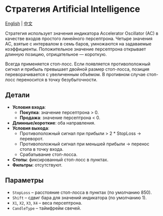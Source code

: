# Стратегия Artificial Intelligence
[English](README.md) | [中文](README_cn.md)

Стратегия использует значения индикатора Accelerator Oscillator (AC) в качестве входов простого линейного персептрона. Четыре значения AC, взятые с интервалом в семь баров, умножаются на задаваемые коэффициенты. Положительное значение персептрона открывает длинную позицию, отрицательное — короткую.

Всегда применяется стоп-лосс. Если появляется противоположный сигнал и прибыль превышает двойной размер стоп-лосса, позиция переворачивается с увеличенным объёмом. В противном случае стоп-лосс переносится в точку безубыточности.

## Детали

- **Условия входа**:
  - **Покупка**: значение персептрона > 0.
  - **Продажа**: значение персептрона < 0.
- **Длинные/короткие**: оба направления.
- **Условия выхода**:
  - Противоположный сигнал при прибыли > 2 * StopLoss → переворот.
  - Противоположный сигнал при меньшей прибыли → перенос стопа в точку входа.
  - Срабатывание стоп-лосса.
- **Стопы**: фиксированный стоп-лосс в пунктах.
- **Фильтры**: отсутствуют.

## Параметры
- `StopLoss` – расстояние стоп-лосса в пунктах (по умолчанию 850).
- `Shift` – сдвиг бара для значений индикатора (по умолчанию 1).
- `X1`, `X2`, `X3`, `X4` – веса персептрона.
- `CandleType` – таймфрейм свечей.
